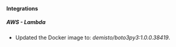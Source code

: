 #### Integrations
##### AWS - Lambda
- Updated the Docker image to: *demisto/boto3py3:1.0.0.38419*.
